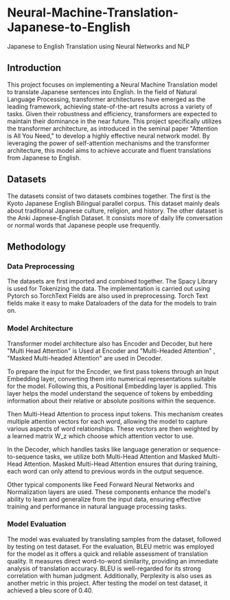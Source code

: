 # Neural-Machine-Translation-Japanese-to-English
Japanese to English Translation using Neural Networks and NLP

## Introduction
This project focuses on implementing a Neural Machine Translation model to translate Japanese sentences into English. In the field of Natural Language Processing, transformer architectures have emerged as the leading framework, achieving state-of-the-art results across a variety of tasks. Given their robustness and efficiency, transformers are expected to maintain their dominance in the near future. This project specifically utilizes the transformer architecture, as introduced in the seminal paper "Attention is All You Need," to develop a highly effective neural network model. By leveraging the power of self-attention mechanisms and the transformer architecture, this model aims to achieve accurate and fluent translations from Japanese to English.

## Datasets
The datasets consist of two datasets combines together. The first is the Kyoto Japanese English Bilingual parallel corpus. This dataset mainly deals about traditional Japanese culture, religion, and history.
The other dataset is the Anki Japnese-English Dataset. It consists more of daily life conversation or normal words that Japanese people use frequently.

## Methodology
### Data Preprocessing
The datasets are first imported and combined together. The Spacy Library is used for Tokenizing the data. The implementation is carried out using Pytorch so TorchText Fields are also used in preprocessing. Torch Text fields make it easy to make Dataloaders of the data for the models to train on.

### Model Architecture
Transformer model architecture also has Encoder and Decoder, but here "Multi Head Attention" is Used at Encoder and "Multi-Headed Attention" , "Masked Multi-headed Attention" are used in Decoder.
  
To prepare the input for the Encoder, we first pass tokens through an Input Embedding layer, converting them into numerical representations suitable for the model. Following this, a Positional Embedding layer is applied. This layer helps the model understand the sequence of tokens by embedding information about their relative or absolute positions within the sequence. 
  
Then Multi-Head Attention to process input tokens. This mechanism creates multiple attention vectors for each word, allowing the model to capture various aspects of word relationships. These vectors are then weighted by a learned matrix W_z which choose which attention vector to use.  
  
In the Decoder, which handles tasks like language generation or sequence-to-sequence tasks, we utilize both Multi-Head Attention and Masked Multi-Head Attention. Masked Multi-Head Attention ensures that during training, each word can only attend to previous words in the output sequence.  
  
Other typical components like Feed Forward Neural Networks and Normalization layers are used. These components enhance the model's ability to learn and generalize from the input data, ensuring effective training and performance in natural language processing tasks.

### Model Evaluation
The model was evaluated by translating samples from the dataset, followed by testing on test dataset.
For the evaluation, BLEU metric was employed for the model as it offers a quick and reliable assessment of translation quality. It measures direct word-to-word similarity, providing an immediate analysis of translation accuracy. BLEU is well-regarded for its strong correlation with human judgment. Additionally, Perplexity is also uses as another metric in this project.
After testing the model on test dataset, it achieved a bleu score of 0.40.
 
